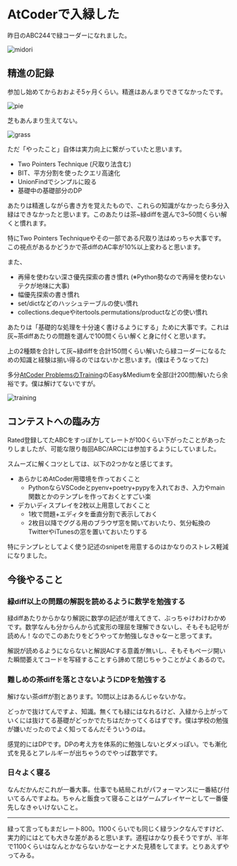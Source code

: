 # AtCoderで入緑した

昨日のABC244で緑コーダーになれました。

![midori](https://dl.dropboxusercontent.com/s/4d5mtli8khyivbi/%E3%82%B9%E3%82%AF%E3%83%AA%E3%83%BC%E3%83%B3%E3%82%B7%E3%83%A7%E3%83%83%E3%83%88%202022-03-21%2016.59.30.png)

## 精進の記録

参加し始めてからおおよそ5ヶ月くらい。精進はあんまりできてなかったです。

![pie](https://dl.dropboxusercontent.com/s/t1aj9w8hate9s0w/%E3%82%B9%E3%82%AF%E3%83%AA%E3%83%BC%E3%83%B3%E3%82%B7%E3%83%A7%E3%83%83%E3%83%88%202022-03-21%2017.06.39.png)

芝もあんまり生えてない。

![grass](https:///dl.dropboxusercontent.com/s/0r1dhk0lq6uwznd/%E3%82%B9%E3%82%AF%E3%83%AA%E3%83%BC%E3%83%B3%E3%82%B7%E3%83%A7%E3%83%83%E3%83%88%202022-03-21%206.13.32.png)

ただ「やったこと」自体は実力向上に繋がっていたと思います。

* Two Pointers Technique (尺取り法含む)
* BIT、平方分割を使ったクエリ高速化
* UnionFindでシンプルに殴る
* 基礎中の基礎部分のDP

あたりは精進しながら書き方を覚えたもので、これらの知識がなかったら多分入緑はできなかったと思います。このあたりは茶\~緑diffを選んで3\~50問くらい解くと慣れます。

特にTwo Pointers Techniqueやその一部である尺取り法はめっちゃ大事です。この視点があるかどうかで茶diffのAC率が10%以上変わると思います。

また、

* 再帰を使わない深さ優先探索の書き慣れ (※Python勢なので再帰を使わないテクが地味に大事)
* 幅優先探索の書き慣れ
* set/dictなどのハッシュテーブルの使い慣れ
* collections.dequeやitertools.permutations/productなどの使い慣れ

あたりは「基礎的な処理を十分速く書けるようにする」ために大事です。これは灰~茶diffあたりの問題を選んで100問くらい解くと身に付くと思います。

上の2種類を合計して灰~緑diffを合計150問くらい解いたら緑コーダーになるための知識と経験は揃い得るのではないかと思います。(僕はそうなってた)

多分[AtCoder ProblemsのTraining](https://kenkoooo.com/atcoder/#/training)のEasy&Mediumを全部(計200問)解いたら余裕です。僕は解けてないですが。

![training](https://dl.dropboxusercontent.com/s/tgdtb13dxflc2wv/%E3%82%B9%E3%82%AF%E3%83%AA%E3%83%BC%E3%83%B3%E3%82%B7%E3%83%A7%E3%83%83%E3%83%88%202022-03-21%2017.40.26.png?dl=0)

## コンテストへの臨み方

Rated登録してたABCをすっぽかしてレートが100くらい下がったことがあったりしましたが、可能な限り毎回ABC/ARCには参加するようにしていました。

スムーズに解くコツとしては、以下の2つかなと感じてます。

* あらかじめAtCoder用環境を作っておくこと
    * PythonならVSCodeとpyenv+poetry+pypyを入れておき、入力やmain関数とかのテンプレを作っておくとすごい楽
* デカいディスプレイを2枚以上用意しておくこと
    * 1枚で問題+エディタを垂直分割で表示しておく
    * 2枚目以降でググる用のブラウザ窓を開いておいたり、気分転換のTwitterやiTunesの窓を置いておいたりする

特にテンプレとしてよく使う記述のsnipetを用意するのはかなりのストレス軽減になりました。

## 今後やること

### 緑diff以上の問題の解説を読めるように数学を勉強する
緑diffあたりからかなり解説に数学の記述が増えてきて、ぶっちゃけわけわかめです。数学なんも分からんから式変形の理屈を理解できないし、そもそも記号が読めん！なのでこのあたりをどうやってか勉強しなきゃなーと思ってます。

解説が読めるようにならないと解説ACする意義が無いし、そもそもページ開いた瞬間萎えてコードを写経することすら諦めて閉じちゃうことがよくあるので。

### 難しめの茶diffを落とさないようにDPを勉強する
解けない茶diffが割とあります。10問以上はあるんじゃないかな。

どっかで抜けてんですよ、知識。無くても緑にはなれるけど、入緑から上がっていくには抜けてる基礎がどっかでたちはだかってくるはずです。僕は学校の勉強が嫌いだったのでよく知ってるんだそういうのは。

感覚的にはDPです。DPの考え方を体系的に勉強しないとダメっぽい。でも漸化式を見るとアレルギーが出ちゃうのでやっぱ数学です。

### 日々よく寝る
なんだかんだこれが一番大事。仕事でも結局これがパフォーマンスに一番結び付いてるんですよね。ちゃんと飯食って寝ることはゲームプレイヤーとして一番優先しなきゃいけないこと。

---

緑って言ってもまだレート800。1100くらいでも同じく緑ランクなんですけど、実力的にはとても大きな差があると思います。道程はかなり長そうですが、半年で1100くらいはなんとかならないかなーとナメた見積をしてます。とりあえずやってみる。
